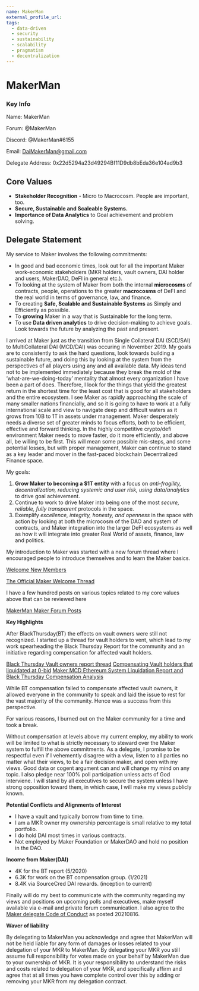 ```yaml
---
name: MakerMan
external_profile_url:
tags:
  - data-driven
  - security
  - sustainability
  - scalability
  - pragmatism
  - decentralization
---
```


# MakerMan

### Key Info

Name: MakerMan

Forum: @MakerMan

Discord: @MakerMan#6155

Email: DaiMakerMan@gmail.com

Delegate Address: 0x22d5294a23d49294Bf11D9db8bEda36e104ad9b3
## Core Values
* **Stakeholder Recognition** - Micro to Macrocosm. People are important, too.
* **Secure, Sustainable and Scaleable Systems.**
* **Importance of Data Analytics** to Goal achievement and problem solving.

## Delegate Statement
My service to Maker involves the following commitments:

* In good and bad economic times, look out for all the important Maker work-economic stakeholders (MKR holders, vault owners, DAI holder and users, MakerDAO, DeFI in general etc.).
* To looking at the system of Maker from both the internal **microcosms** of contracts, people, operations to the greater **macrocosms** of DeFI and the real world in terms of governance, law, and finance.
* To creating **Safe, Scalable and Sustainable Systems** as Simply and Efficiently as possible.
* To **growing** Maker in a way that is Sustainable for the long term.
* To use **Data driven analytics** to drive decision-making to achieve goals.  Look towards the future by analyzing the past and present.

I arrived at Maker just as the transition from Single Collateral DAI (SCD/SAI) to MultiCollateral DAI (MCD/DAI) was occuring in November 2019. My goals are to consistently to ask the hard questions, look towards building a sustainable future, and doing this by looking at the system from the perspectives of all players using any and all available data. My ideas tend not to be implemented immediately because they break the mold of the ‘what-are-we-doing-today’ mentality that almost every organization I have been a part of does. Therefore, I look for the things that yield the greatest return in the shortest time for the least cost that is good for all stakeholders and the entire ecosystem. I see Maker as rapidly approaching the scale of many smaller nations financially, and so it is going to have to work at a fully international scale and view to navigate deep and difficult waters as it grows from 10B to 1T in assets under management. Maker desperately needs a diverse set of greater minds to focus efforts, both to be efficient, effective and forward thinking. In the highly competitive crypto/defi environment Maker needs to move faster, do it more efficiently, and above all, be willing to be first. This will mean some possible mis-steps, and some potential losses, but with proper management, Maker can continue to stand as a key leader and mover in the fast-paced blockchain Decentralized Finance space.

My goals:

1.  **Grow Maker to becoming a $1T entity** with a focus on *anti-fragility, decentralization, reducing systemic and user risk, using data/analytics* to drive goal achievement.
2.  Continue to work to drive Maker into being one of the most *secure, reliable, fully transparent* protocols in the space.
3.  Exemplify *excellence, integrity, honesty, and openness* in the space with action by looking at both the microcosm of the DAO and system of contracts, and Maker integration into the larger DeFI ecosystems as well as how it will integrate into greater Real World of assets, finance, law and politics.

My introduction to Maker was started with a new forum thread where I encouraged people to introduce themselves and to learn the Maker basics.

[Welcome New Members](https://forum.makerdao.com/t/is-there-a-thread-here-to-welcome-new-forum-members/766)

[The Official Maker Welcome Thread](https://forum.makerdao.com/t/the-official-welcome-thread/771)

I have a few hundred posts on various topics related to my core values above that can be reviewed here

[MakerMan Maker Forum Posts](https://forum.makerdao.com/u/makerman/)

**Key Highlights**

After BlackThursday(BT) the effects on vault owners were still not recognized.  I started up a thread for vault holders to vent, which lead to my work spearheading the Black Thursday Report for the community and an initiative regarding compensation for affected vault holders.

[Black Thursday Vault owners report thread](https://forum.makerdao.com/t/black-thursday-vault-owners-report-thread)
[Compensating Vault holders that liquidated at 0-bid](https://forum.makerdao.com/t/compensating-vault-holders-that-liquidated-at-0-bid)
[Maker MCD Ethereum System Liquidation Report and Black Thursday Compensation Analysis](https://forum.makerdao.com/t/maker-mcd-ethereum-system-liquidation-report-and-black-thursday-compensation-analysis)

While BT compensation failed to compensate affected vault owners, it allowed everyone in the community to speak and laid the issue to rest for the vast majority of the community.  Hence was a success from this perspective.

For various reasons, I burned out on the Maker community for a time and took a break.

Without compensation at levels above my current employ, my ability to work will be limited to what is strictly necessary to steward over the Maker system to fulfill the above commitments. As a delegate, I promise to be respectful even if I vehemently disagree with a view, listen to all parties no matter what their views, to be a fair decision maker, and open with my views. Good data or cogent argument can and will change my mind on any topic. I also pledge near 100% poll participation unless acts of God interviene. I will stand by all executives to secure the system unless I have strong opposition toward them, in which case, I will make my views publicly known.

**Potential Conflicts and Alignments of Interest**

* I have a vault and typically borrow from time to time.
* I am a MKR owner my ownership percentage is small relative to my total portfolio.
* I do hold DAI most times in various contracts.
* Not employed by Maker Foundation or MakerDAO and hold no position in the DAO.

**Income from Maker(DAI)**

* 4K for the BT report (5/2020)
* 6.3K for work on the BT compensation group. (1/2021)
* 8.4K via SourceCred DAI rewards. (inception to current)

Finally will do my best to communicate with the community regarding my views and positions on upcoming polls and executives, make myself available via e-mail and private forum communication. I also agree to the [Maker delegate Code of Conduct](https://forum.makerdao.com/t/recognised-delegate-code-of-conduct) as posted 20210816.

**Waver of liability**

By delegating to MakerMan you acknowledge and agree that MakerMan will not be held liable for any form of damages or losses related to your delegation of your MKR to MakerMan. By delegating your MKR you still assume full responsibility for votes made on your behalf by MakerMan due to your ownership of MKR. It is your responsibility to understand the risks and costs related to delegation of your MKR, and specifically affirm and agree that at all times you have complete control over this by adding or removing your MKR from my delegation contract.

